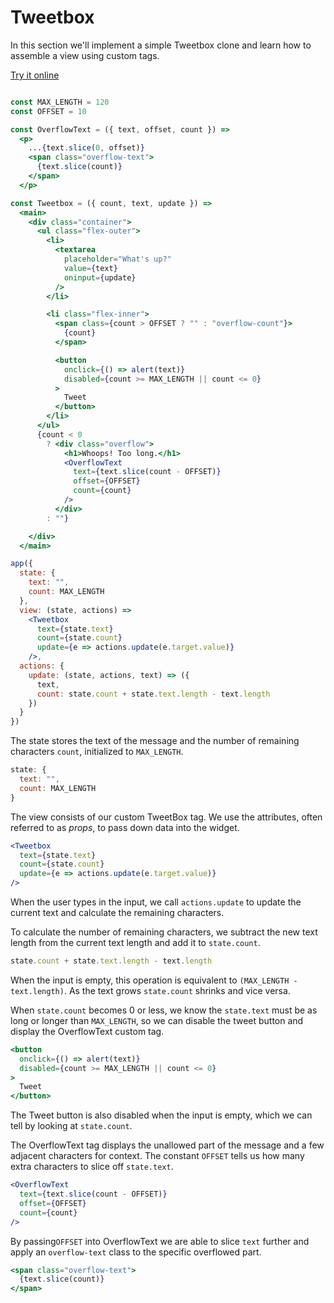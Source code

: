 # Tweetbox

In this section we'll implement a simple Tweetbox clone and learn how to assemble a view using custom tags.

[Try it online](https://codepen.io/hyperapp/pen/bgWBdV?editors=0010)

```jsx

const MAX_LENGTH = 120
const OFFSET = 10

const OverflowText = ({ text, offset, count }) =>
  <p>
    ...{text.slice(0, offset)}
    <span class="overflow-text">
      {text.slice(count)}
    </span>
  </p>

const Tweetbox = ({ count, text, update }) =>
  <main>
    <div class="container">
      <ul class="flex-outer">
        <li>
          <textarea
            placeholder="What's up?"
            value={text}
            oninput={update}
          />
        </li>

        <li class="flex-inner">
          <span class={count > OFFSET ? "" : "overflow-count"}>
            {count}
          </span>

          <button
            onclick={() => alert(text)}
            disabled={count >= MAX_LENGTH || count <= 0}
          >
            Tweet
          </button>
        </li>
      </ul>
      {count < 0
        ? <div class="overflow">
            <h1>Whoops! Too long.</h1>
            <OverflowText
              text={text.slice(count - OFFSET)}
              offset={OFFSET}
              count={count}
            />
          </div>
        : ""}

    </div>
  </main>

app({
  state: {
    text: "",
    count: MAX_LENGTH
  },
  view: (state, actions) =>
    <Tweetbox
      text={state.text}
      count={state.count}
      update={e => actions.update(e.target.value)}
    />,
  actions: {
    update: (state, actions, text) => ({
      text,
      count: state.count + state.text.length - text.length
    })
  }
})
```

The state stores the text of the message and the number of remaining characters `count`, initialized to `MAX_LENGTH`.

```js
state: {
  text: "",
  count: MAX_LENGTH
}
```

The view consists of our custom TweetBox tag. We use the attributes, often referred to as _props_, to pass down data into the widget.

```jsx
<Tweetbox
  text={state.text}
  count={state.count}
  update={e => actions.update(e.target.value)}
/>
```

When the user types in the input, we call `actions.update` to update the current text and calculate the remaining characters.

To calculate the number of remaining characters, we subtract the new text length from the current text length and add it to `state.count`.

```js
state.count + state.text.length - text.length
```

When the input is empty, this operation is equivalent to `(MAX_LENGTH - text.length)`. As the text grows `state.count` shrinks and vice versa.

When `state.count` becomes 0 or less, we know the `state.text` must be as long or longer than `MAX_LENGTH`, so we can disable the tweet button and display the OverflowText custom tag.

```jsx
<button
  onclick={() => alert(text)}
  disabled={count >= MAX_LENGTH || count <= 0}
>
  Tweet
</button>
```

The Tweet button is also disabled when the input is empty, which we can tell by looking at `state.count`.

The OverflowText tag displays the unallowed part of the message and a few adjacent characters for context. The constant `OFFSET` tells us how many extra characters to slice off `state.text`.

```jsx
<OverflowText
  text={text.slice(count - OFFSET)}
  offset={OFFSET}
  count={count}
/>
```

By passing`OFFSET` into OverflowText we are able to slice `text` further and apply an `overflow-text` class to the specific overflowed part.

```jsx
<span class="overflow-text">
  {text.slice(count)}
</span>
```
